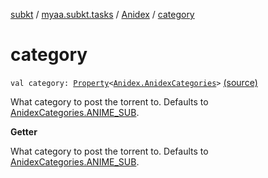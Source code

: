 [subkt](../../index.md) / [myaa.subkt.tasks](../index.md) / [Anidex](index.md) / [category](./category.md)

# category

`val category: `[`Property`](https://docs.gradle.org/current/javadoc/org/gradle/api/provider/Property.html)`<`[`Anidex.AnidexCategories`](-anidex-categories/index.md)`>` [(source)](https://github.com/Myaamori/SubKt/blob/master/src/main/kotlin/myaa/subkt/tasks/tasks.kt#L1117)

What category to post the torrent to.
Defaults to [AnidexCategories.ANIME_SUB](-anidex-categories/-a-n-i-m-e_-s-u-b.md).

**Getter**

What category to post the torrent to.
Defaults to [AnidexCategories.ANIME_SUB](-anidex-categories/-a-n-i-m-e_-s-u-b.md).

